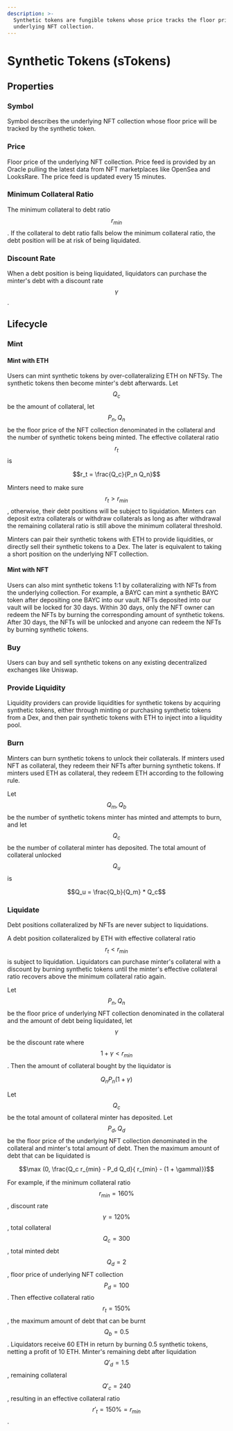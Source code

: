 ```yaml
---
description: >-
  Synthetic tokens are fungible tokens whose price tracks the floor price of an
  underlying NFT collection.
---
```


# Synthetic Tokens (sTokens)

## Properties

### Symbol

Symbol describes the underlying NFT collection whose floor price will be tracked by the synthetic token.

### Price

Floor price of the underlying NFT collection. Price feed is provided by an Oracle pulling the latest data from NFT marketplaces like OpenSea and LooksRare. The price feed is updated every 15 minutes.

### Minimum Collateral Ratio

The minimum collateral to debt ratio $$r_{min}$$. If the collateral to debt ratio falls below the minimum collateral ratio, the debt position will be at risk of being liquidated.

### Discount Rate

When a debt position is being liquidated, liquidators can purchase the minter's debt with a discount rate $$\gamma$$.

## Lifecycle

### Mint

#### Mint with ETH

Users can mint synthetic tokens by over-collateralizing ETH on NFTSy. The synthetic tokens then become minter's debt afterwards. Let $$Q_c$$ be the amount of collateral, let $$P_n, Q_n$$ be the floor price of the NFT collection denominated in the collateral and the number of synthetic tokens being minted. The effective collateral ratio $$r_t$$ is&#x20;

$$r_t = \frac{Q_c}{P_n Q_n}$$

Minters need to make sure $$r_t > r_{min}$$, otherwise, their debt positions will be subject to liquidation. Minters can deposit extra collaterals or withdraw collaterals as long as after withdrawal the remaining collateral ratio is still above the minimum collateral threshold.

Minters can pair their synthetic tokens with ETH to provide liquidities, or directly sell their synthetic tokens to a Dex. The later is equivalent to taking a short position on the underlying NFT collection.

#### Mint with NFT

Users can also mint synthetic tokens 1:1 by collateralizing with NFTs from the underlying collection. For example, a BAYC can mint a synthetic BAYC token after depositing one BAYC into our vault. NFTs deposited into our vault will be locked for 30 days. Within 30 days, only the NFT  owner can redeem the NFTs by burning the corresponding amount of synthetic tokens. After 30 days, the NFTs will be unlocked and anyone can redeem the NFTs by burning synthetic tokens.

### Buy

Users can buy and sell synthetic tokens on any existing decentralized exchanges like Uniswap.

### Provide Liquidity

Liquidity providers can provide liquidities for synthetic tokens by acquiring synthetic tokens, either through minting or purchasing synthetic tokens from a Dex, and then pair synthetic tokens with ETH to inject into a liquidity pool.

### Burn

Minters can burn synthetic tokens to unlock their collaterals. If minters used NFT as collateral, they redeem their NFTs after burning synthetic tokens. If minters used ETH as collateral, they redeem ETH according to the following rule.

Let $$Q_m, Q_b$$ be the number of synthetic tokens minter has minted and attempts to burn, and let $$Q_c$$ be the number of collateral minter has deposited. The total amount of collateral unlocked $$Q_u$$ is

$$Q_u = \frac{Q_b}{Q_m} * Q_c$$

### Liquidate

Debt positions collateralized by NFTs are never subject to liquidations.

A debt position collateralized by ETH with effective collateral ratio $$r_t < r_{min}$$ is subject to liquidation. Liquidators can purchase minter's collateral with a discount by burning synthetic tokens until the minter's effective collateral ratio recovers above the minimum collateral ratio again.

Let $$P_n, Q_n$$ be the floor price of underlying NFT collection denominated in the collateral and the amount of debt being liquidated, let $$\gamma$$ be the discount rate where $$1 + \gamma < r_{min}$$. Then the amount of collateral bought by the liquidator is&#x20;

$$Q_n P_n (1 + \gamma)$$

Let $$Q_c$$ be the total amount of collateral minter has deposited. Let $$P_d, Q_d$$ be the floor price of the underlying NFT collection denominated in the collateral and minter's total amount of debt. Then the maximum amount of debt that can be liquidated is

$$\max (0,  \frac{Q_c r_{min} - P_d Q_d}{ r_{min} - (1 + \gamma)})$$

For example, if the minimum collateral ratio $$r_{min} = 160\%$$, discount rate $$\gamma = 120\%$$, total collateral $$Q_c = 300$$, total minted debt $$Q_d = 2$$, floor price of underlying NFT collection $$P_d = 100$$. Then effective collateral ratio $$r_t = 150\%$$, the maximum amount of debt that can be burnt $$Q_b = 0.5$$. Liquidators receive 60 ETH in return by burning 0.5 synthetic tokens, netting a profit of 10 ETH. Minter's remaining debt after liquidation $$Q'_d = 1.5$$, remaining collateral $$Q'_c = 240$$, resulting in an effective collateral ratio $$r'_t = 150 \% = r_{min}$$.
